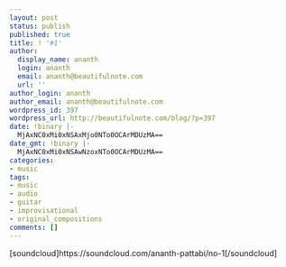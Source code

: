 ```yaml
---
layout: post
status: publish
published: true
title: ! '#1'
author:
  display_name: ananth
  login: ananth
  email: ananth@beautifulnote.com
  url: ''
author_login: ananth
author_email: ananth@beautifulnote.com
wordpress_id: 397
wordpress_url: http://beautifulnote.com/blog/?p=397
date: !binary |-
  MjAxNC0xMi0xNSAxMjo0NTo0OCArMDUzMA==
date_gmt: !binary |-
  MjAxNC0xMi0xNSAwNzoxNTo0OCArMDUzMA==
categories:
- music
tags:
- music
- audio
- guitar
- improvisational
- original_compositions
comments: []
---
```

<p>[soundcloud]https:&#47;&#47;soundcloud.com&#47;ananth-pattabi&#47;no-1[&#47;soundcloud]</p>
